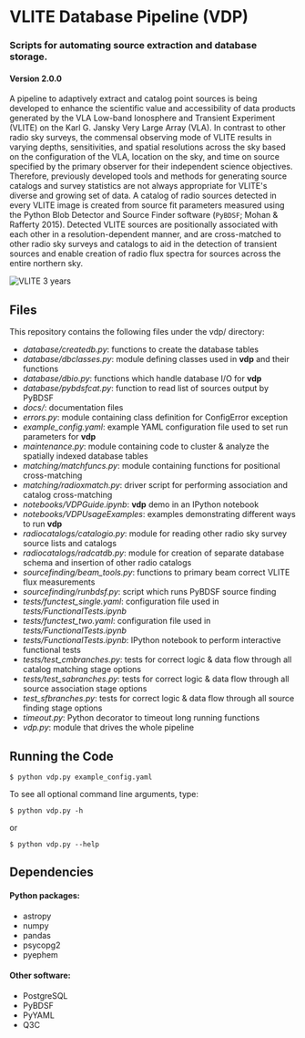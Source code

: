 # VLITE Database Pipeline (VDP)
### Scripts for automating source extraction and database storage.

#### Version 2.0.0

A pipeline to adaptively extract and catalog point sources is
being developed to enhance the scientific value and accessibility of data
products generated by the VLA Low-band Ionosphere and Transient Experiment
(VLITE) on the Karl G. Jansky Very Large Array (VLA). In contrast to other
radio sky surveys, the commensal observing mode of VLITE results in varying
depths, sensitivities, and spatial resolutions across the sky based on the
configuration of the VLA, location on the sky, and time on source specified
by the primary observer for their independent science objectives. Therefore,
previously developed tools and methods for generating source catalogs and
survey statistics are not always appropriate for VLITE's diverse and growing
set of data. A catalog of radio sources detected in every VLITE image
is created from source fit parameters measured using the Python Blob Detector
and Source Finder software (`PyBDSF`; Mohan & Rafferty 2015). Detected VLITE
sources are positionally associated with each other in a resolution-dependent
manner, and are cross-matched to other radio sky surveys and catalogs to aid
in the detection of transient sources and enable creation of radio flux
spectra for sources across the entire northern sky.

![VLITE 3 years](https://github.com/erichards/VLITE/blob/master/VLITE_3YEARS_map.png "VLITE 3 years")

## Files
This repository contains the following files under the vdp/ directory:

- *database/createdb.py*: functions to create the database tables
- *database/dbclasses.py*: module defining classes used in **vdp**
and their functions
- *database/dbio.py*: functions which handle database I/O for **vdp**
- *database/pybdsfcat.py*: function to read list of sources output
by PyBDSF
- *docs/*: documentation files
- *errors.py*: module containing class definition for ConfigError
exception
- *example_config.yaml*: example YAML configuration file used to set
run parameters for **vdp**
- *maintenance.py*: module containing code to cluster & analyze
the spatially indexed database tables
- *matching/matchfuncs.py*: module containing functions for positional
cross-matching
- *matching/radioxmatch.py*: driver script for performing association
and catalog cross-matching
- *notebooks/VDPGuide.ipynb*: **vdp** demo in an IPython notebook
- *notebooks/VDPUsageExamples*: examples demonstrating different ways
to run **vdp**
- *radiocatalogs/catalogio.py*: module for reading other radio sky
survey source lists and catalogs
- *radiocatalogs/radcatdb.py*: module for creation of separate database
schema and insertion of other radio catalogs
- *sourcefinding/beam_tools.py*: functions to primary beam correct
VLITE flux measurements
- *sourcefinding/runbdsf.py*: script which runs PyBDSF source finding
- *tests/functest_single.yaml*: configuration file used in
*tests/FunctionalTests.ipynb*
- *tests/functest_two.yaml*: configuration file used in
*tests/FunctionalTests.ipynb*
- *tests/FunctionalTests.ipynb*: IPython notebook to perform interactive
functional tests
- *tests/test_cmbranches.py*: tests for correct logic & data flow through all
catalog matching stage options
- *tests/test_sabranches.py*: tests for correct logic & data flow through all
source association stage options
- *test_sfbranches.py*: tests for correct logic & data flow through all
source finding stage options
- *timeout.py*: Python decorator to timeout long running functions
- *vdp.py*: module that drives the whole pipeline

## Running the Code
```
$ python vdp.py example_config.yaml
```
To see all optional command line arguments, type:
```
$ python vdp.py -h
```
or
```
$ python vdp.py --help
```

## Dependencies
#### Python packages:
- astropy
- numpy
- pandas
- psycopg2
- pyephem

#### Other software:
- PostgreSQL
- PyBDSF
- PyYAML
- Q3C


